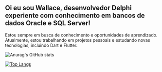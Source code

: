 ## Oi eu sou Wallace, desenvolvedor Delphi experiente com conhecimento em bancos de dados Oracle e SQL Server!

Estou sempre em busca de conhecimento e oportunidades de aprendizado. Atualmente, estou trabalhando em projetos pessoais e estudando novas tecnologias, incluindo Dart e Flutter.

![Anurag's GitHub stats](https://github-readme-stats.vercel.app/api?username=wallacekeller&show_icons=true&theme=tokyonight)

[![Top Langs](https://github-readme-stats.vercel.app/api/top-langs/?username=wallacekeller&langs_count=8)](https://github.com/anuraghazra/github-readme-stats)

